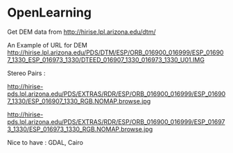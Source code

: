 OpenLearning
============

Get DEM data from http://hirise.lpl.arizona.edu/dtm/

An Example of URL for DEM http://hirise.lpl.arizona.edu/PDS/DTM/ESP/ORB_016900_016999/ESP_016907_1330_ESP_016973_1330/DTEED_016907_1330_016973_1330_U01.IMG


Stereo Pairs :

http://hirise-pds.lpl.arizona.edu/PDS/EXTRAS/RDR/ESP/ORB_016900_016999/ESP_016907_1330/ESP_016907_1330_RGB.NOMAP.browse.jpg

http://hirise-pds.lpl.arizona.edu/PDS/EXTRAS/RDR/ESP/ORB_016900_016999/ESP_016973_1330/ESP_016973_1330_RGB.NOMAP.browse.jpg

Nice to have : GDAL, Cairo
